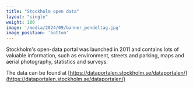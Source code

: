 ```yaml
---
title: "Stockholm open data"
layout: "single"
weight: 100
image: '/media/2024/09/banner_pendeltag.jpg'
image_position: 'bottom'
---
```

Stockholm's open-data portal was launched in 2011 and contains lots of valuable information, such as environment,
streets and parking, maps and aerial photography, statistics and surveys.

The data can be found at [https://dataportalen.stockholm.se/dataportalen/](https://dataportalen.stockholm.se/dataportalen/)
